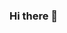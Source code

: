 ### Hi there 👋

<!--
**anditroci/anditroci** is a ✨ _special_ ✨ repository because its `README.md` (this file) appears on your GitHub profile.

Here are some ideas to get you started:

- 🔭 I’m currently working as an engineering consultant in the construction industry
- 🌱 I’m currently learning python and data science 
- 👯 I’m looking to collaborate on data science projects that could help drive productivity improvements in the construction industry
- 🤔 I’m looking for help with coding and web development 
- 📫 How to reach me: https://www.linkedin.com/in/anditroci/
- 😄 Pronouns: he/him
- ⚡ Fun fact: practice martial arts with a particular love for muay thai and jiu jitsu
-->
